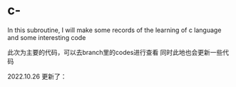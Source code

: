 # c-
In this subroutine, I will make some records of the learning of c language and some interesting code


此次为主要的代码，可以去branch里的codes进行查看
同时此地也会更新一些代码

2022.10.26
更新了：